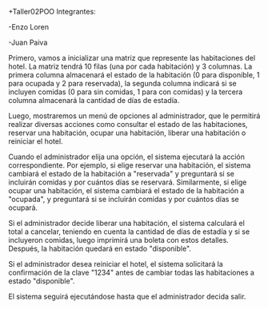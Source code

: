 +Taller02POO
Integrantes:

-Enzo Loren

-Juan Paiva

Primero, vamos a inicializar una matriz que represente las habitaciones del hotel. La matriz tendrá 10 filas (una por cada habitación) y 3 columnas. La primera columna almacenará el estado de la habitación (0 para disponible, 1 para ocupada y 2 para reservada), la segunda columna indicará si se incluyen comidas (0 para sin comidas, 1 para con comidas) y la tercera columna almacenará la cantidad de días de estadía.

Luego, mostraremos un menú de opciones al administrador, que le permitirá realizar diversas acciones como consultar el estado de las habitaciones, reservar una habitación, ocupar una habitación, liberar una habitación o reiniciar el hotel.

Cuando el administrador elija una opción, el sistema ejecutará la acción correspondiente. Por ejemplo, si elige reservar una habitación, el sistema cambiará el estado de la habitación a "reservada" y preguntará si se incluirán comidas y por cuántos días se reservará. Similarmente, si elige ocupar una habitación, el sistema cambiará el estado de la habitación a "ocupada", y preguntará si se incluirán comidas y por cuántos días se ocupará.

Si el administrador decide liberar una habitación, el sistema calculará el total a cancelar, teniendo en cuenta la cantidad de días de estadía y si se incluyeron comidas, luego imprimirá una boleta con estos detalles. Después, la habitación quedará en estado "disponible".

Si el administrador desea reiniciar el hotel, el sistema solicitará la confirmación de la clave "1234" antes de cambiar todas las habitaciones a estado "disponible".

El sistema seguirá ejecutándose hasta que el administrador decida salir.
